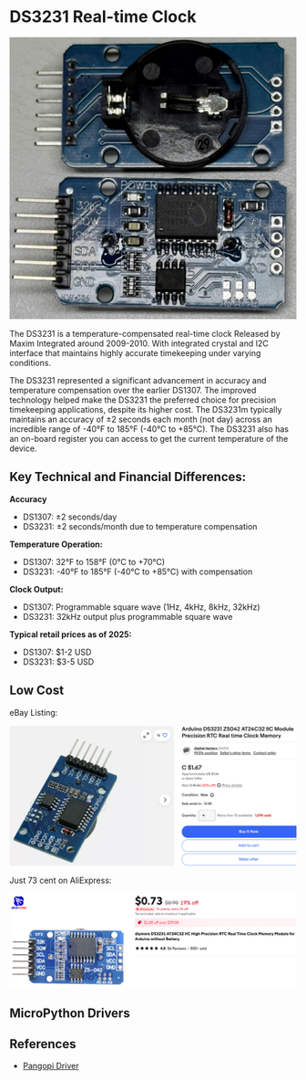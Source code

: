 # DS3231 Real-time Clock

![](../../img/rtc-ds3231-front-back.jpg)

The DS3231 is a temperature-compensated real-time clock Released by Maxim Integrated around 2009-2010. With integrated crystal and I2C interface that maintains highly accurate timekeeping under varying conditions.

The DS3231 represented a significant advancement in accuracy and temperature compensation over the earlier DS1307. The improved technology helped make the DS3231 the preferred choice for precision timekeeping applications, despite its higher cost. The DS3231m typically maintains an accuracy of ±2 seconds each month (not day) across an incredible range of -40°F to 185°F (-40°C to +85°C). The DS3231 also has an on-board register you can access to get the current temperature of the device.

## Key Technical and Financial Differences:

**Accuracy**
- DS1307: ±2 seconds/day
- DS3231: ±2 seconds/month due to temperature compensation

**Temperature Operation:**

- DS1307: 32°F to 158°F (0°C to +70°C)
- DS3231: -40°F to 185°F (-40°C to +85°C) with compensation

**Clock Output:**

- DS1307: Programmable square wave (1Hz, 4kHz, 8kHz, 32kHz)
- DS3231: 32kHz output plus programmable square wave

**Typical retail prices as of 2025:**

- DS1307: $1-2 USD
- DS3231: $3-5 USD

## Low Cost

eBay Listing:

![](../../img/rtc-ds3231-ebay.png)

Just 73 cent on AliExpress:

![](../../img/rtc-ds3231-aliexpress.png)

## MicroPython Drivers



## References

* [Pangopi Driver](https://github.com/pangopi/micropython-DS3231-AT24C32/tree/main)